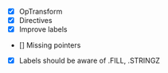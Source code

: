 - [x] OpTransform
- [x] Directives
- [x] Improve labels
- [] Missing pointers
- [x] Labels should be aware of .FILL, .STRINGZ

